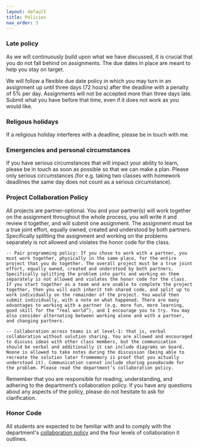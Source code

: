 ```yaml
---
layout: default 
title: Policies 
nav_order: 3
---
```



### Late policy

As we will continuously build upon what we have discussed, it is crucial that you do not fall behind on assignments. The due dates in place are meant to help you stay on target.

We will follow a flexible due date policy in which you may turn in an
assignment up until three days (72 hours) after the deadline with a
penalty of 5% per day. Assignments will not be accepted more than
three days late. Submit what you have before that time, even if it
does not work as you would like.


### Religous holidays

If a religious holiday interferes with a deadline, please be in touch with me.


### Emergencies and personal circumstances

If you have serious circumstances that will impact your ability to
learn, please be in touch as soon as possible so that we can make a
plan. Please only serious circumstances (for e.g. taking two classes
with homework deadlines the same day does not count as a serious
circumstance).



### Project Collaboration Policy

All projects are partner-optional. You and your partner(s) will work
together on the assignment throughout the whole process, you will
write it and review it together, and will submit one assignment. The
assignment must be a true joint effort, equally owned, created and
understood by both partners. Specifically splitting the assignment and
working on the problems separately is not allowed and violates the
honor code for the class.

    -- Pair programming policy: If you chose to work with a partner, you must work together, physically in the same place, for the entire project that you do together. The overall project must be a true joint effort, equally owned, created and understood by both partners. Specifically splitting the problem into parts and working on them separately is not allowed and violates the honor code for the class. If you start together as a team and are unable to complete the project together, then you will each inherit teh shared code, and split up to work individually on the remainder of the project. You would then submit individually, with a note on what happened. There are many advantages to working with a partner (e.g. more fun, more learning, good skill for the “real world”), and I encourage you to try. You may also consider alternating between working alone and with a partner, and changing partners.

    -- Collaboration across teams is at level-1: that is, verbal collaboration without solution sharing. You are allowed and encouraged to discuss ideas with other class members, but the communication should be verbal and additionally it can include diagrams on board. Noone is allowed to take notes during the discussion (being able to recreate the solution later frommemory is proof that you actually understood it). Communication cannot include sharing pseudocode for the problem. Please read the department’s collaboration policy.

Remember that you are responsible for reading, understanding, and adhering to the department’s collaboration policy. If you have any questions about any aspects of the policy, please do not hesitate to ask for clarification.


### Honor Code 

All students are expected to be familiar with and to comply with the department's [collaboration policy](https://turing.bowdoin.edu/dept/collab.php)  and the four levels of collaboration it outlines. 

